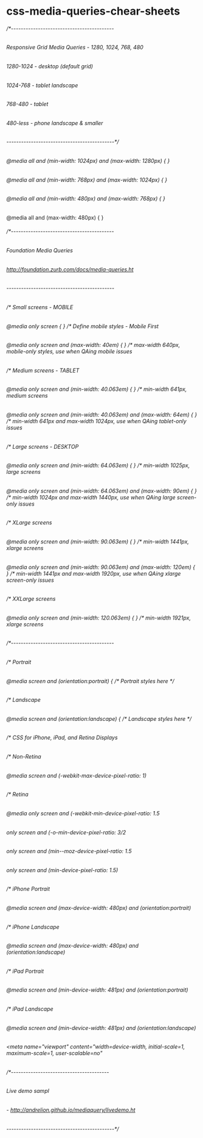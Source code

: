 
# css-media-queries-chear-sheets

###### /*------------------------------------------
 ###### Responsive Grid Media Queries - 1280, 1024, 768, 480
  ###### 1280-1024   - desktop (default grid)
######   1024-768    - tablet landscape
 ######  768-480     - tablet 
######   480-less    - phone landscape & smaller
###### --------------------------------------------*/
###### @media all and (min-width: 1024px) and (max-width: 1280px) { }
 

###### @media all and (min-width: 768px) and (max-width: 1024px) { }
 

###### @media all and (min-width: 480px) and (max-width: 768px) { }
 
@media all and (max-width: 480px) { }
 

###### /*------------------------------------------
 
######  Foundation Media Queries 

######  http://foundation.zurb.com/docs/media-queries.ht
######  --------------------------------------------
######  
######  /* Small screens - MOBILE 
######  @media only screen { } /* Define mobile styles - Mobile First 
######  
######  @media only screen and (max-width: 40em) { } /* max-width 640px, mobile-only styles, use when QAing mobile issues 
######  
######  /* Medium screens - TABLET 
######  @media only screen and (min-width: 40.063em) { } /* min-width 641px, medium screens 
######  
######  @media only screen and (min-width: 40.063em) and (max-width: 64em) { } /* min-width 641px and max-width 1024px, use when QAing tablet-only issues 
######  
######  /* Large screens - DESKTOP 
######  @media only screen and (min-width: 64.063em) { } /* min-width 1025px, large screens 
######  
######  @media only screen and (min-width: 64.063em) and (max-width: 90em) { } /* min-width 1024px and max-width 1440px, use when QAing large screen-only issues 
######  
######  /* XLarge screens 
######  @media only screen and (min-width: 90.063em) { } /* min-width 1441px, xlarge screens 
######  
######  @media only screen and (min-width: 90.063em) and (max-width: 120em) { } /* min-width 1441px and max-width 1920px, use when QAing xlarge screen-only issues 
######  
######  /* XXLarge screens 
######  @media only screen and (min-width: 120.063em) { } /* min-width 1921px, xlarge screens 
######  
######  /*------------------------------------------
######  
######  
######  
######  /* Portrait 
######  @media screen and (orientation:portrait) { /* Portrait styles here */
######  /* Landscape 
######  @media screen and (orientation:landscape) { /* Landscape styles here */
######  
######  
######  /* CSS for iPhone, iPad, and Retina Displays 
######  
######  /* Non-Retina 
######  @media screen and (-webkit-max-device-pixel-ratio: 1)
######  
######  
######  /* Retina 
######  @media only screen and (-webkit-min-device-pixel-ratio: 1.5
######  only screen and (-o-min-device-pixel-ratio: 3/2
######  only screen and (min--moz-device-pixel-ratio: 1.5
######  only screen and (min-device-pixel-ratio: 1.5)
######  
######  
######  /* iPhone Portrait 
######  @media screen and (max-device-width: 480px) and (orientation:portrait)
######  
######  
######  /* iPhone Landscape 
######  @media screen and (max-device-width: 480px) and (orientation:landscape)
######  
######  
######  /* iPad Portrait 
######  @media screen and (min-device-width: 481px) and (orientation:portrait)
######  
######  
######  /* iPad Landscape 
######  @media screen and (min-device-width: 481px) and (orientation:landscape)
######  
######  
######  <meta name="viewport" content="width=device-width, initial-scale=1, maximum-scale=1, user-scalable=no" 
####
####
######  /*----------------------------------------
######  Live demo sampl
######  - http://andrelion.github.io/mediaquery/livedemo.ht
######  --------------------------------------------*/